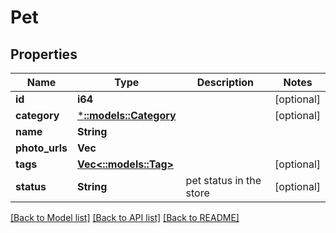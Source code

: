 # Pet

## Properties

Name | Type | Description | Notes
------------ | ------------- | ------------- | -------------
**id** | **i64** |  | [optional] 
**category** | [***::models::Category**](Category.md) |  | [optional] 
**name** | **String** |  | 
**photo_urls** | **Vec<String>** |  | 
**tags** | [**Vec<::models::Tag>**](Tag.md) |  | [optional] 
**status** | **String** | pet status in the store | [optional] 

[[Back to Model list]](../README.md#documentation-for-models) [[Back to API list]](../README.md#documentation-for-api-endpoints) [[Back to README]](../README.md)


